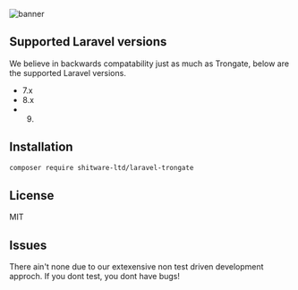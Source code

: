 ![banner](https://banners.beyondco.de/Laravel%20Trongate.png?theme=dark&packageManager=composer+require&packageName=shitware-ltd%2Flaravel-trongate&pattern=architect&style=style_1&description=A+Trongate+adapter+for+Laravel.&md=1&showWatermark=0&fontSize=100px&images=https%3A%2F%2Flaravel.com%2Fimg%2Flogomark.min.svg)

## Supported Laravel versions

We believe in backwards compatability just as much as Trongate, below are the supported Laravel versions.

- 7.x
- 8.x
- 9.

## Installation

```bash
composer require shitware-ltd/laravel-trongate
```

## License

MIT

## Issues

There ain't none due to our extexensive non test driven development approch. If you dont test, you dont have bugs!
